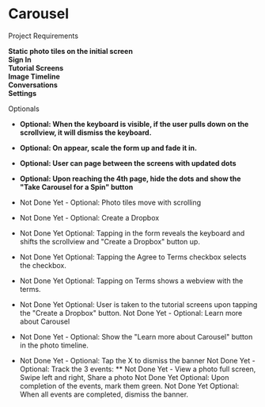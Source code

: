 # Carousel


Project Requirements

**Static photo tiles on the initial screen**  
**Sign In**  
**Tutorial Screens**  
**Image Timeline**  
**Conversations**  
**Settings**  

Optionals

* **Optional: When the keyboard is visible, if the user pulls down on the scrollview, it will dismiss the keyboard.**
* **Optional: On appear, scale the form up and fade it in.**
* **Optional: User can page between the screens with updated dots**  
* **Optional: Upon reaching the 4th page, hide the dots and show the "Take Carousel for a Spin" button**  

* Not Done Yet - Optional: Photo tiles move with scrolling
* Not Done Yet - Optional: Create a Dropbox
* Not Done Yet Optional: Tapping in the form reveals the keyboard and shifts the scrollview and "Create a Dropbox" button up.
* Not Done Yet Optional: Tapping the Agree to Terms checkbox selects the checkbox.
* Not Done Yet Optional: Tapping on Terms shows a webview with the terms.
* Not Done Yet Optional: User is taken to the tutorial screens upon tapping the "Create a Dropbox" button.
Not Done Yet - Optional: Learn more about Carousel
* Not Done Yet - Optional: Show the "Learn more about Carousel" button in the photo timeline.
* Not Done Yet - Optional: Tap the X to dismiss the banner
Not Done Yet - Optional: Track the 3 events:
** Not Done Yet - View a photo full screen, Swipe left and right, Share a photo
Not Done Yet Optional: Upon completion of the events, mark them green.
Not Done Yet Optional: When all events are completed, dismiss the banner.
